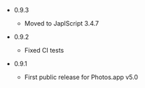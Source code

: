 - 0.9.3

  - Moved to JaplScript 3.4.7

- 0.9.2
 
  - Fixed CI tests 

 
- 0.9.1

  - First public release for Photos.app v5.0
